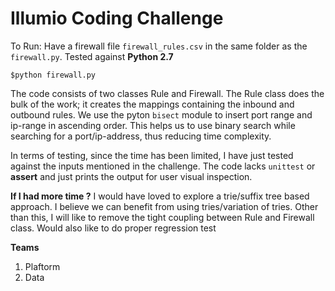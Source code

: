# Illumio Coding Challenge

To Run:
Have a firewall file `firewall_rules.csv` in the same folder as the `firewall.py`. Tested against **Python 2.7**
```
$python firewall.py
```

The code consists of two classes Rule and Firewall. The Rule class does the bulk of the work; it creates the mappings 
containing the inbound and outbound rules. We use the pyton `bisect` module to insert port range and ip-range in ascending 
order. This helps us to use binary search while searching for a port/ip-address, thus reducing time complexity.

In terms of testing, since the time has been limited,  I have just tested against the inputs mentioned in the challenge. The code lacks `unittest` or __assert__ and just prints the output for user visual inspection. 

__If I had more time ?__ 
I would have loved to explore a trie/suffix tree based approach. I believe we can benefit from using tries/variation of tries. Other than this, I will like to remove the tight coupling between Rule and Firewall class. Would also like to do proper regression test

**Teams**
1. Plaftorm
2. Data
